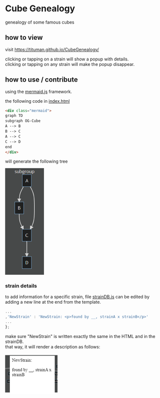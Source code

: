 # Cube Genealogy
 genealogy of some famous cubes

## how to view
visit https://tituman.github.io/CubeGenealogy/

clicking or tapping on a strain will show a popup with details.  
clicking or tapping on any strain will make the popup disappear.

## how to use / contribute

using the [mermaid.js](https://mermaid-js.github.io/) framework.

the following code in [index.html](index.html)

```HTML
<div class="mermaid">
graph TD
subgraph OG-Cube
A --> B
B --> C
A --> C
C --> D
end
</div>
```

will generate the following tree

![](./files/sample.png)

### strain details
to add information for a specific strain, file [strainDB.js](strainDB.js) can be edited by adding a new line at the end from the template.
```javascript
...
,'NewStrain' : 'NewStrain: <p>found by __, strainA x strainB</p>'
...
};
```
make sure "NewStrain" is written exactly the same in the HTML and in the strainDB.  
that way, it will render a description as follows:

![](./files/sample1.png)
 